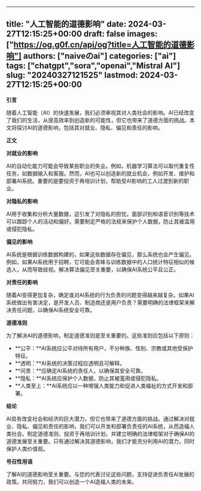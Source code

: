 
---
title: "人工智能的道德影响"
date: 2024-03-27T12:15:25+00:00
draft: false
images: ["https://og.g0f.cn/api/og?title=人工智能的道德影响"]
authors: ["naiveのai"]
categories: ["ai"]
tags: ["chatgpt","sora","openai","Mistral AI"]
slug: "20240327121525"
lastmod: 2024-03-27T12:15:25+00:00
---
**引言**

随着人工智能（AI）的快速发展，我们必须审视其对人类社会的影响。AI已经改变了我们的生活，从提高效率到创造新的可能性，但它也带来了道德方面的挑战。本文将探讨AI的道德影响，包括其对就业、隐私、偏见和责任的影响。

**正文**

**对就业的影响**

AI的自动化能力可能会导致某些职业的失业。例如，机器学习算法可以取代重复性任务，如数据输入和客服。然而，AI也可以创造新的就业机会，例如开发、维护和部署AI系统。重要的是要投资于再培训计划，帮助受AI影响的工人过渡到新的职业。

**对隐私的影响**

AI用于收集和分析大量数据，这引发了对隐私的担忧。面部识别和语音识别等技术可以跟踪个人的活动和偏好。需要制定严格的法规来保护个人数据，防止其被滥用或侵犯隐私。

**偏见的影响**

AI系统是根据训练数据构建的，如果这些数据存在偏见，那么系统也会产生偏见。例如，如果AI系统用于招聘，它可能会青睐与训练数据中的人口统计特征相似的候选人，从而导致歧视。解决算法偏见至关重要，以确保AI系统公平且公正。

**对责任的影响**

随着AI变得更加复杂，确定谁对AI系统的行为负责的问题变得越来越复杂。如果AI系统做出有害决定，是开发人员、制造商还是用户负责？需要明确的法律框架来解决责任问题，以确保AI系统安全可靠。

**道德准则**

为了解决AI的道德影响，制定道德准则是至关重要的。这些准则应包括以下原则：

* **公平：**AI系统应公平对待所有用户，不分种族、性别、宗教或其他受保护特征。
* **透明：**AI系统的决策过程应透明且可解释。
* **问责：**应确定AI系统的责任人，以确保其安全可靠。
* **隐私：**AI系统应保护个人数据，防止其被濫用或侵犯隐私。
* **人类至上：**AI系统应以一种增强人类能力和促进人类福祉的方式开发和部署。

**结论**

AI具有改变社会和经济的巨大潜力，但它也带来了道德方面的挑战。通过解决对就业、隐私、偏见和责任的影响，我们可以开发和部署负责任的AI系统，从而造福人类社会。制定道德准则、投资于再培训计划，并建立明确的法律框架对于确保AI的道德发展至关重要。只有通过解决其道德影响，我们才能充分利用AI的潜力，同时保护人类价值观。

**号召性用语**

了解AI的道德影响至关重要。与您的代表讨论这些问题，支持促进负责任AI发展的政策。共同努力，我们可以创造一个AI造福人类的未来。